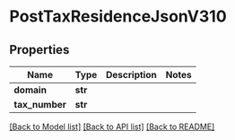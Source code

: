 # PostTaxResidenceJsonV310

## Properties
Name | Type | Description | Notes
------------ | ------------- | ------------- | -------------
**domain** | **str** |  | 
**tax_number** | **str** |  | 

[[Back to Model list]](../README.md#documentation-for-models) [[Back to API list]](../README.md#documentation-for-api-endpoints) [[Back to README]](../README.md)


